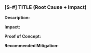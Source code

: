  ### [S-#] TITLE (Root Cause + Impact)

**Description:** 

**Impact:** 

**Proof of Concept:**

**Recommended Mitigation:** 